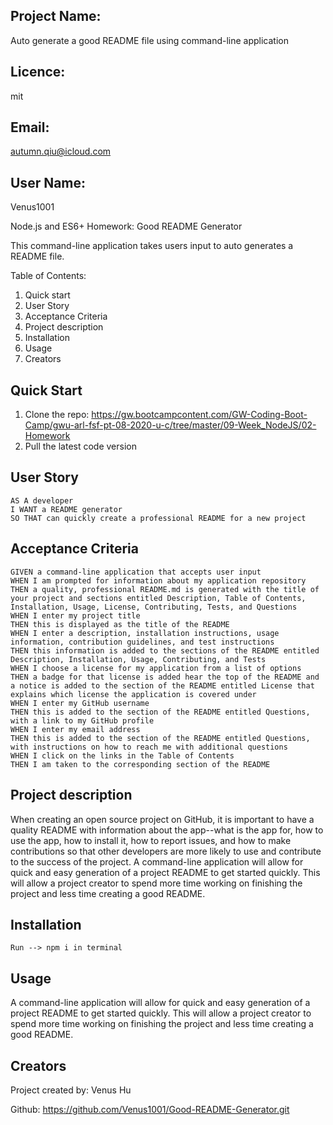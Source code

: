 ## Project Name: 
Auto generate a good README file using command-line application

## Licence:
mit

## Email:
autumn.qiu@icloud.com

## User Name:
Venus1001 

Node.js and ES6+ Homework: Good README Generator
               
This command-line application takes users input to auto generates a README file.

Table of Contents:

1. Quick start
2. User Story
3. Acceptance Criteria
4. Project description
5. Installation
6. Usage
7. Creators

## Quick Start
1. Clone the repo: https://gw.bootcampcontent.com/GW-Coding-Boot-Camp/gwu-arl-fsf-pt-08-2020-u-c/tree/master/09-Week_NodeJS/02-Homework
2. Pull the latest code version


## User Story
                    
```
AS A developer
I WANT a README generator
SO THAT can quickly create a professional README for a new project
```


## Acceptance Criteria
```
GIVEN a command-line application that accepts user input
WHEN I am prompted for information about my application repository
THEN a quality, professional README.md is generated with the title of your project and sections entitled Description, Table of Contents, Installation, Usage, License, Contributing, Tests, and Questions
WHEN I enter my project title
THEN this is displayed as the title of the README
WHEN I enter a description, installation instructions, usage information, contribution guidelines, and test instructions
THEN this information is added to the sections of the README entitled Description, Installation, Usage, Contributing, and Tests
WHEN I choose a license for my application from a list of options
THEN a badge for that license is added hear the top of the README and a notice is added to the section of the README entitled License that explains which license the application is covered under
WHEN I enter my GitHub username
THEN this is added to the section of the README entitled Questions, with a link to my GitHub profile
WHEN I enter my email address
THEN this is added to the section of the README entitled Questions, with instructions on how to reach me with additional questions
WHEN I click on the links in the Table of Contents
THEN I am taken to the corresponding section of the README
```


## Project description
When creating an open source project on GitHub, it is important to have a quality README with information about the app--what is the app for, how to use the app, how to install it, how to report issues, and how to make contributions so that other developers are more likely to use and contribute to the success of the project. A command-line application will allow for quick and easy generation of a project README to get started quickly. This will allow a project creator to spend more time working on finishing the project and less time creating a good README.
         
## Installation
```
Run --> npm i in terminal
```


## Usage

A command-line application will allow for quick and easy generation of a project README to get started quickly. 
This will allow a project creator to spend more time working on finishing the project and less time creating a good README.

## Creators
Project created by: Venus Hu 

Github: 
https://github.com/Venus1001/Good-README-Generator.git
